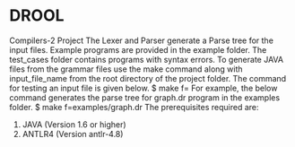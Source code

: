 # DROOL
Compilers-2 Project
The Lexer and Parser generate a Parse tree for the input files. Example programs are provided in the example folder. The test_cases folder contains programs with syntax errors. To generate JAVA files from the grammar files use the make command along with input_file_name from the root directory of the project folder. The command for testing an input file is given below.
$ make f=<INPUTFILENAME>
For example, the below command generates the parse tree for graph.dr program in the examples folder.
$ make f=examples/graph.dr
The prerequisites required are:
1. JAVA (Version 1.6 or higher)
2. ANTLR4 (Version antlr-4.8)
